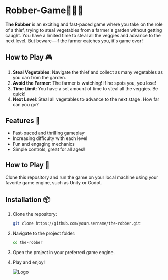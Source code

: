 # Robber-Game🚶‍♂️💨

**The Robber** is an exciting and fast-paced game where you take on the role of a thief, trying to steal vegetables from a farmer's garden without getting caught. You have a limited time to steal all the veggies and advance to the next level. But beware—if the farmer catches you, it's game over!

## How to Play 🎮

1. **Steal Vegetables**: Navigate the thief and collect as many vegetables as you can from the garden.
2. **Avoid the Farmer**: The farmer is watching! If he spots you, you lose!
3. **Time Limit**: You have a set amount of time to steal all the veggies. Be quick!
4. **Next Level**: Steal all vegetables to advance to the next stage. How far can you go?

## Features 🌟

- Fast-paced and thrilling gameplay
- Increasing difficulty with each level
- Fun and engaging mechanics
- Simple controls, great for all ages!

## How to Play 🔧

Clone this repository and run the game on your local machine using your favorite game engine, such as Unity or Godot.

## Installation 📦

1. Clone the repository:
    ```bash
    git clone https://github.com/yourusername/the-robber.git
    ```

2. Navigate to the project folder:
    ```bash
    cd the-robber
    ```

3. Open the project in your preferred game engine.

4. Play and enjoy!

   ![Logo](https://encrypted-tbn0.gstatic.com/images?q=tbn:ANd9GcSue6JNU5zAZVc8vM6MbtAFCFYY8nyAzXNkcQ&s)

